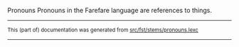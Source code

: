 Pronouns
Pronouns in the Farefare language are references to things.

* * *

<small>This (part of) documentation was generated from [src/fst/stems/pronouns.lexc](https://github.com/giellalt/lang-gur/blob/main/src/fst/stems/pronouns.lexc)</small>

---

